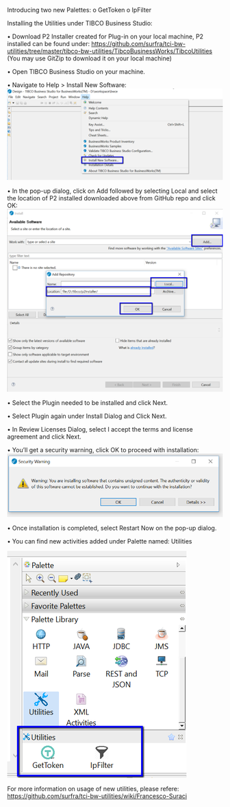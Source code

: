 Introducing two new Palettes:
o	GetToken
o	IpFilter


Installing the Utilities under TIBCO Business Studio:

•	Download P2 Installer created for Plug-in on your local machine, P2 installed can be found under:
https://github.com/surfra/tci-bw-utilities/tree/master/tibco-bw-utilities/TibcoBusinessWorks/TibcoUtilities
(You may use GitZip to download it on your local machine)

•	Open TIBCO Business Studio on your machine.

•	Navigate to Help > Install New Software:
![alt text](https://github.com/surfra/Tibco/blob/master/images/Install_New_Software.png)
 
•	In the pop-up dialog, click on Add followed by selecting Local and select the location of P2 installed downloaded above from GitHub repo and click OK:
![alt text](https://github.com/surfra/Tibco/blob/master/images/P2_installer.png)
 
•	Select the Plugin needed to be installed and click Next.

•	Select Plugin again under Install Dialog and Click Next.

•	In Review Licenses Dialog, select I accept the terms and license agreement and click Next.

•	You’ll get a security warning, click OK to proceed with installation:
![alt text](https://github.com/surfra/Tibco/blob/master/images/Security_Warning.png)

•	Once installation is completed, select Restart Now on the pop-up dialog.

•	You can find new activities added under Palette named: Utilities

![alt text](https://github.com/surfra/Tibco/blob/master/images/Utilities_installed.png)
 
For more information on usage of new utilities, please refere: https://github.com/surfra/tci-bw-utilities/wiki/Francesco-Suraci






